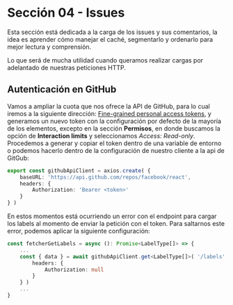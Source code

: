 # Sección 04 - Issues

Esta sección está dedicada a la carga de los issues y sus comentarios, la idea es aprender cómo manejar el caché, segmentarlo y ordenarlo para mejor lectura y comprensión.

Lo que será de mucha utilidad cuando queramos realizar cargas por adelantado de nuestras peticiones HTTP.

## Autenticación en GitHub

Vamos a ampliar la cuota que nos ofrece la API de GitHub, para lo cual iremos a la siguiente dirección: [Fine-grained personal access tokens](https://github.com/settings/tokens?type=beta), y generamos un nuevo token con la configuración por defecto de la mayoría de los elementos, excepto en la sección **Permisos**, en donde buscamos la opción de **Interaction limits** y seleccionamos *Access: Read-only*. Procedemos a generar y copiar el token dentro de una variable de entorno o podemos hacerlo dentro de la configuración de nuestro cliente a la api de GitGub:

```ts
export const githubApiClient = axios.create( {
    baseURL: 'https://api.github.com/repos/facebook/react',
    headers: {
        Authorization: 'Bearer <token>'
    }
} )
```

En estos momentos está ocurriendo un error con el endpoint para cargar los labels al momento de enviar la petición con el token. Para saltarnos este error, podemos aplicar la siguiente configuración:

```ts
const fetcherGetLabels = async (): Promise<LabelType[]> => {
    ...
    const { data } = await githubApiClient.get<LabelType[]>( '/labels', {
        headers: {
            Authorization: null
        }
    } )
    ...
}
```
